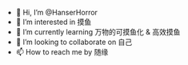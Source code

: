 - 👋 Hi, I’m @HanserHorror
- 👀 I’m interested in 摸鱼
- 🌱 I’m currently learning 万物的可摸鱼化 & 高效摸鱼
- 💞️ I’m looking to collaborate on 自己
- 📫 How to reach me by 随缘

<!---
HanserHorror/HanserHorror is a ✨ special ✨ repository because its `README.md` (this file) appears on your GitHub profile.
You can click the Preview link to take a look at your changes.
--->
